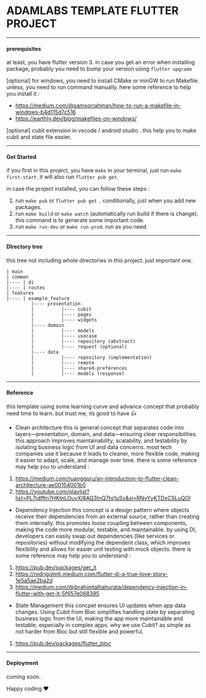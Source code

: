 # ADAMLABS TEMPLATE FLUTTER PROJECT

------------

#### prerequisites
at least, you have flutter version 3.
in case you get an error when installing package, probably you need to bump your version using `flutter upgrade`

[optional] for windows, you need to install CMake or minGW to run Makefile. unless, you need to run command manually.
here some reference to help you install it :
- https://medium.com/@samsorrahman/how-to-run-a-makefile-in-windows-b4d115d7c516
- https://earthly.dev/blog/makefiles-on-windows/

[optional] cubit extension in vscode / android studio . this help you to make cubit and state file easier.

------------


#### Get Started
if you first in this project, you have `make` in your terminal, just run `make first-start`. it will also run `flutter pub get`.

in case the project installed, you can follow these steps :
1. run `make pub` or `flutter pub get `. conditionally, just when you add new packages.
2. run `make build` or `make watch` (automatically run build if there is change). this command is to generate some important code.
3. run `make run-dev` or `make run-prod`. run as you need.



------------
#### DIrectory tree

this tree not including whole directories in this project. just important one.

    | main
    | common
    |---- | di
    |---- | routes
    | features
    |---- | example_feature
			 |---- presentation
			 |			|---- cubit
			 |			|---- pages
			 |			|---- widgets
			 |---- domain
			 |			|---- models
			 |			|---- usecase
			 |			|---- repository (abstract)
			 |			|---- request (optional)
			 |---- data
			 |			|---- repository (implementation)
			 |			|---- remote
			 |			|---- shared-preferences
			 |			|---- models (response)
------------

#### Reference
this template using some learning curve and advance concept that probably need time to learn. but trust me, its good to have 👍

- Clean architecture
  this is general concept that separates code into layers—presentation, domain, and data—ensuring clear responsibilities. this approach improves maintainability, scalability, and testability by isolating business logic from UI and data concerns. most tech companies use it because it leads to cleaner, more flexible code, making it easier to adapt, scale, and manage over time.
  there is some reference may help you to understand :
1. https://medium.com/ruangguru/an-introduction-to-flutter-clean-architecture-ae00154001b0
2. https://youtube.com/playlist?list=PL7jdfftn7HKtnLOuvXI8AQ3InQ7tq1uSx&si=RNvYyKTDxCSLuQOl

-  Dependency Injection
   this concept is a design pattern where objects receive their dependencies from an external source, rather than creating them internally. this promotes loose coupling between components, making the code more modular, testable, and maintainable. by using DI, developers can easily swap out dependencies (like services or repositories) without modifying the dependent class, which improves flexibility and allows for easier unit testing with mock objects.
   there is some reference may help you to understand :
1. https://pub.dev/packages/get_it
2. https://rodrigolmti.medium.com/flutter-di-a-true-love-story-1e5a5ae2ba2d
3. https://medium.com/@ibrahimtalhahurata/dependency-injection-in-flutter-with-get-it-5f657e068395

- State Management
  this concpet ensures UI updates when app data changes. Using Cubit from Bloc simplifies handling state by separating business logic from the UI, making the app more maintainable and testable, especially in complex apps. why we use Cubit? as simple as not harder from Bloc but still flexible and powerful.
1. https://pub.dev/packages/flutter_bloc


------------

#### Deployment
coming soon.



Happy coding ❤️
